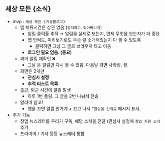 ## 세상 모든 {소식}
- mvp : `세상 모든 {기술블로그}`
    - 앱 체류시간은 상관 없음 (`설치하고 잊어버리게`)
        - 알림 클릭률 추적 → 알림을 실제로 보는지, 언제 무엇을 보는지가 더 중요
        - 앱 안켜도, 미리보기로도 무슨 글 소개해줬는지 다 볼 수 있도록
            - 클릭하면 그냥 그 글로 브라우저 타고 이동
        - **로그인 필요 없음. (중요)**
    - 과거 알림 재확인 ❌
        - 그날 온 알림만 다시 볼 수 있음. 다음날 되면 사라짐. 끝.
    - 화면은 2개만
        - **관심사 설정**
        - **추적 리스트 목록**
    - 출근, 퇴근 시간에 알림 발생
        - 하루 1번 폴링. 그 글을 2번 나눠서 전송
    - 알라미 참고!
        - 앱을 끄면 알림 안가게 + 끄고 나서 `“알림을 안줘요` 메시지 표시.
- 추가 기능
    - 창업 뉴스레터를 우리가 구독, 해당 소식을 전달 (관심사 설정에 `창업 지원 소식` 추가
    - 프라이머 / 기타 등등 뉴스레터 통합
